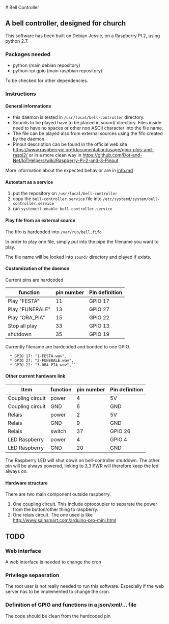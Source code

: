 # Bell Controller
## A bell controller, designed for church

This software has been built on Debian Jessie, on a Raspberry PI 2, using python 2.7.

### Packages needed
* python (main debian repository)
* python-rpi.gpio (main raspbian repository)

To be checked for other dependencies.

### Instructions
#### General informations
* this daemon is tested in `/usr/local/bell-controller` directory.
* Sounds to be played have to be placed in sound/ directory. Files inside need to have no spaces or other non ASCII character into the file name.
* The file can be played also from external sources using the fifo created by the daemon. 
* Pinout description can be found in the official web site https://www.raspberrypi.org/documentation/usage/gpio-plus-and-raspi2/ or in a more clean way in https://github.com/Dot-and-Net/IoTHelpers/wiki/Raspberry-Pi-2-and-3-Pinout

More information about the expected behavior are in [info.md](info.md)

#### Autostart as a service 
1. put the repository on `/usr/local/bell-controller`
2. copy the `bell-controller.service` file into `/etc/systemd/system/bell-controller.service`
3. run `systemctl enable bell-controller.service`

#### Play file from an external source 
The fifo is hardcoded into `/var/run/bell.fifo`

In order to play one file, simply put into the pipe the filename you want to play.

The file name will be looked into `sound/` directory and played if exists.




#### Customization of the daemon
Current pins are hardcoded

| function        | pin number | Pin definition |
|-----------------|------------|----------------|
| Play "FESTA"    | 11         | GPIO 17        |
| Play "FUNERALE" | 13         | GPIO 27        |
| Play "ORA_PIA"  | 15         | GPIO 22        |
| Stop all play   | 33         | GPIO 13        |
| shutdown        | 35         | GPIO 19        |

Currently filename are hardcoded and bonded to one GPIO.
````
  * GPIO 17: "1-FESTA.wav",
  * GPIO 27: "2-FUNERALE.wav",
  * GPIO 22: "3-ORA_PIA.wav",```
````

#### Other current hardware link

| Item             | function | pin number | Pin definition |
|------------------|----------|------------|----------------|
| Coupling circuit | power    | 4          | 5V             |
| Coupling circuit | GND      | 6          | GND            |
| Relais           | power    | 2          | 5V             |
| Relais           | GND      | 9          | GND            |
| Relais           | switch   | 37         | GPIO 26        |
| LED Raspberry    | power    | 4          | GPIO 4         |
| LED Raspberry    | GND      | 20         | GND            |

The Raspberry LED will shut down on bell-controller shutdown.
The other pin will be always powered, linking to 3,3 PWR will therefore keep the led always on.

#### Hardware structure

There are two main component outside raspberry.

1. One coupling circuit. This include optocoupler to separate the power from the button/other thing to raspberry.
2. One relais circuit. The one used is like http://www.sainsmart.com/arduino-pro-mini.html


## TODO
### Web interface
A web interface is needed to change the cron

### Privilege sepaeration
The root user is not really needed to run this software. Especially if the web server has to be implemented to change the cron.

### Definition of GPIO and functions in a json/xml/... file
The code should be clean from the hardcoded pin
